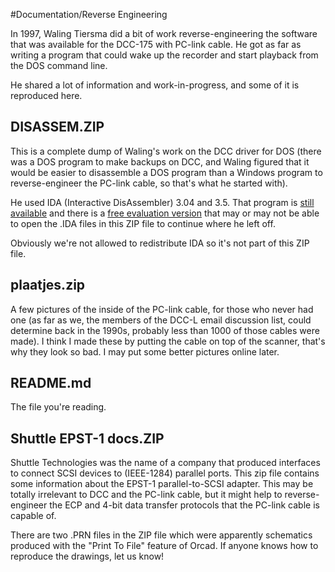 #Documentation/Reverse Engineering

In 1997, Waling Tiersma did a bit of work reverse-engineering the software that was available for the DCC-175 with PC-link cable. He got as far as writing a program that could wake up the recorder and start playback from the DOS command line.

He shared a lot of information and work-in-progress, and some of it is reproduced here.

## DISASSEM.ZIP
This is a complete dump of Waling's work on the DCC driver for DOS (there was a DOS program to make backups on DCC, and Waling figured that it would be easier to disassemble a DOS program than a Windows program to reverse-engineer the PC-link cable, so that's what he started with).

He used IDA (Interactive DisAssembler) 3.04 and 3.5. That program is [still available](https://www.hex-rays.com/index.shtml) and there is a [free evaluation version](https://www.hex-rays.com/products/ida/support/download.shtml) that may or may not be able to open the .IDA files in this ZIP file to continue where he left off.

Obviously we're not allowed to redistribute IDA so it's not part of this ZIP file.

## plaatjes.zip
A few pictures of the inside of the PC-link cable, for those who never had one (as far as we, the members of the DCC-L email discussion list, could determine back in the 1990s, probably less than 1000 of those cables were made). I think I made these by putting the cable on top of the scanner, that's why they look so bad. I may put some better pictures online later.

## README.md
The file you're reading.

## Shuttle EPST-1 docs.ZIP
Shuttle Technologies was the name of a company that produced interfaces to connect SCSI devices to (IEEE-1284) parallel ports. This zip file contains some information about the EPST-1 parallel-to-SCSI adapter. This may be totally irrelevant to DCC and the PC-link cable, but it might help to reverse-engineer the ECP and 4-bit data transfer protocols that the PC-link cable is capable of.

There are two .PRN files in the ZIP file which were apparently schematics produced with the "Print To File" feature of Orcad. If anyone knows how to reproduce the drawings, let us know!
 
